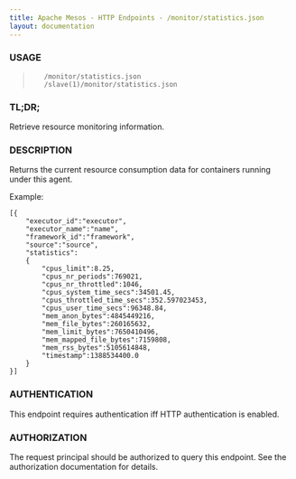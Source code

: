```yaml
---
title: Apache Mesos - HTTP Endpoints - /monitor/statistics.json
layout: documentation
---
```

<!--- This is an automatically generated file. DO NOT EDIT! --->

### USAGE ###
>        /monitor/statistics.json
>        /slave(1)/monitor/statistics.json

### TL;DR; ###
Retrieve resource monitoring information.

### DESCRIPTION ###
Returns the current resource consumption data for containers
running under this agent.

Example:

```
[{
    "executor_id":"executor",
    "executor_name":"name",
    "framework_id":"framework",
    "source":"source",
    "statistics":
    {
        "cpus_limit":8.25,
        "cpus_nr_periods":769021,
        "cpus_nr_throttled":1046,
        "cpus_system_time_secs":34501.45,
        "cpus_throttled_time_secs":352.597023453,
        "cpus_user_time_secs":96348.84,
        "mem_anon_bytes":4845449216,
        "mem_file_bytes":260165632,
        "mem_limit_bytes":7650410496,
        "mem_mapped_file_bytes":7159808,
        "mem_rss_bytes":5105614848,
        "timestamp":1388534400.0
    }
}]
```


### AUTHENTICATION ###
This endpoint requires authentication iff HTTP authentication is
enabled.

### AUTHORIZATION ###
The request principal should be authorized to query this endpoint.
See the authorization documentation for details.
